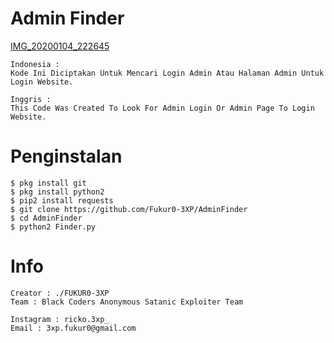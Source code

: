 # Admin Finder


[IMG_20200104_222645](https://user-images.githubusercontent.com/59508497/71767699-64dff500-2f41-11ea-8b95-b33efa20bbce.JPG)


```
Indonesia :
Kode Ini Diciptakan Untuk Mencari Login Admin Atau Halaman Admin Untuk Login Website.
```
```
Inggris : 
This Code Was Created To Look For Admin Login Or Admin Page To Login Website.
```
# Penginstalan
```
$ pkg install git 
$ pkg install python2
$ pip2 install requests
$ git clone https://github.com/Fukur0-3XP/AdminFinder
$ cd AdminFinder
$ python2 Finder.py
```

# Info
```
Creator : ./FUKUR0-3XP
Team : Black Coders Anonymous Satanic Exploiter Team

Instagram : ricko.3xp_
Email : 3xp.fukur0@gmail.com
```
